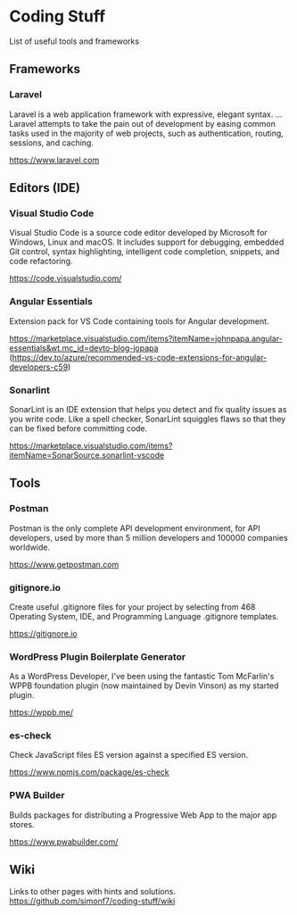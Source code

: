 # Coding Stuff
List of useful tools and frameworks

## Frameworks

### Laravel

Laravel is a web application framework with expressive, elegant syntax. ... Laravel attempts to take the pain out of development by easing common tasks used in the majority of web projects, such as authentication, routing, sessions, and caching.

https://www.laravel.com


## Editors (IDE)

### Visual Studio Code

Visual Studio Code is a source code editor developed by Microsoft for Windows, Linux and macOS. It includes support for debugging, embedded Git control, syntax highlighting, intelligent code completion, snippets, and code refactoring.

https://code.visualstudio.com/

### Angular Essentials

Extension pack for VS Code containing tools for Angular development.

https://marketplace.visualstudio.com/items?itemName=johnpapa.angular-essentials&wt.mc_id=devto-blog-jopapa
(https://dev.to/azure/recommended-vs-code-extensions-for-angular-developers-c59)

### Sonarlint

SonarLint is an IDE extension that helps you detect and fix quality issues as you write code. Like a spell checker, SonarLint squiggles flaws so that they can be fixed before committing code.

https://marketplace.visualstudio.com/items?itemName=SonarSource.sonarlint-vscode

## Tools

### Postman

Postman is the only complete API development environment, for API developers, used by more than 5 million developers and 100000 companies worldwide.

https://www.getpostman.com

### gitignore.io

Create useful .gitignore files for your project by selecting from 468 Operating System, IDE, and Programming Language .gitignore templates.

https://gitignore.io

### WordPress Plugin Boilerplate Generator

As a WordPress Developer, I've been using the fantastic Tom McFarlin's WPPB foundation plugin (now maintained by Devin Vinson) as my started plugin.

https://wppb.me/

### es-check

Check JavaScript files ES version against a specified ES version.

https://www.npmjs.com/package/es-check

### PWA Builder

Builds packages for distributing a Progressive Web App to the major app stores.

https://www.pwabuilder.com/

## Wiki

Links to other pages with hints and solutions.
https://github.com/simonf7/coding-stuff/wiki
